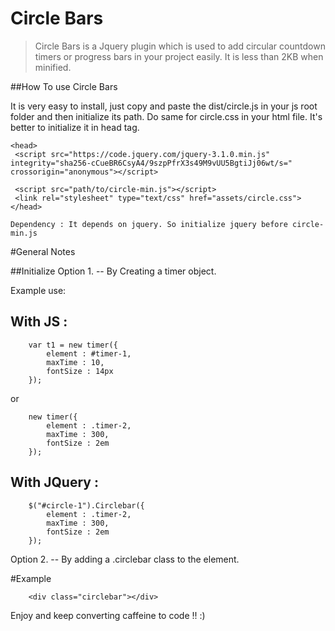 # Circle Bars

>Circle Bars is a Jquery plugin which is used to add circular countdown timers or progress bars in your project easily.
It is less than 2KB when minified.


##How To use Circle Bars

It is very easy to install, just copy and paste the dist/circle.js in your js root folder and then initialize its path. Do same for circle.css
in your html file. It's better to initialize it in head tag.
```
<head>
 <script src="https://code.jquery.com/jquery-3.1.0.min.js" integrity="sha256-cCueBR6CsyA4/9szpPfrX3s49M9vUU5BgtiJj06wt/s=" crossorigin="anonymous"></script>

 <script src="path/to/circle-min.js"></script>
 <link rel="stylesheet" type="text/css" href="assets/circle.css">
</head>
```
    Dependency : It depends on jquery. So initialize jquery before circle-min.js

#General Notes

##Initialize
Option 1. -- By Creating a timer object.

Example use:
## With JS :
```
    var t1 = new timer({
        element : #timer-1,
        maxTime : 10,
        fontSize : 14px
    });

```
or
```
    new timer({
        element : .timer-2,
        maxTime : 300,
        fontSize : 2em
    });

```
## With JQuery :
```
    $("#circle-1").Circlebar({
        element : .timer-2,
        maxTime : 300,
        fontSize : 2em
    });

```

Option 2. -- By adding a .circlebar class to the element.

#Example
```
    <div class="circlebar"></div>
```

Enjoy and keep converting caffeine to code !!
:)


